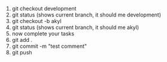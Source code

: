 1) git checkout development
2) git status    (shows current branch, it should me development)
3) git checkout -b akyl
4) git status    (shows current branch, it should me akyl)
5) now complete your tasks
6) git add .
7) git commit -m "test comment"
8) git push